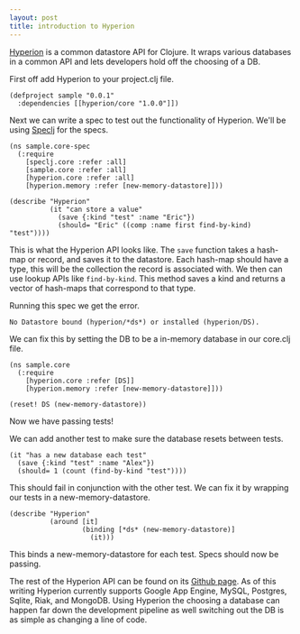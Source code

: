 ```yaml
---
layout: post
title: introduction to Hyperion
---
```

[Hyperion](https://github.com/8thlight/hyperion) is a common datastore API for
Clojure.  It wraps various databases in a common API and lets developers hold
off the choosing of a DB.

First off add Hyperion to your project.clj file.

    (defproject sample "0.0.1"
      :dependencies [[hyperion/core "1.0.0"]])

Next we can write a spec to test out the functionality of Hyperion. We'll be
using [Speclj](http://speclj.com/) for the specs.

    (ns sample.core-spec
      (:require
        [speclj.core :refer :all]
        [sample.core :refer :all]
        [hyperion.core :refer :all]
        [hyperion.memory :refer [new-memory-datastore]]))

    (describe "Hyperion"
              (it "can store a value"
                (save {:kind "test" :name "Eric"})
                (should= "Eric" ((comp :name first find-by-kind) "test"))))

This is what the Hyperion API looks like. The `save` function takes a hash-map
or record, and saves it to the datastore.  Each hash-map should have a type,
this will be the collection the record is associated with.  We then can use
lookup APIs like `find-by-kind`.  This method saves a kind and returns a vector
of hash-maps that correspond to that type.

Running this spec we get the error.

    No Datastore bound (hyperion/*ds*) or installed (hyperion/DS).

We can fix this by setting the DB to be a in-memory database in our core.clj
file.

    (ns sample.core
      (:require
        [hyperion.core :refer [DS]]
        [hyperion.memory :refer [new-memory-datastore]]))

    (reset! DS (new-memory-datastore))

Now we have passing tests!

We can add another test to make sure the database resets between tests.

    (it "has a new database each test"
      (save {:kind "test" :name "Alex"})
      (should= 1 (count (find-by-kind "test"))))

This should fail in conjunction with the other test.  We can fix it by wrapping
our tests in a new-memory-datastore.

    (describe "Hyperion"
              (around [it]
                      (binding [*ds* (new-memory-datastore)]
                        (it)))

This binds a new-memory-datastore for each test.  Specs should now be passing.

The rest of the Hyperion API can be found on its [Github page](https://github.com/8thlight/hyperion).
As of this writing Hyperion currently supports Google App Engine, MySQL,
Postgres, Sqlite, Riak, and MongoDB.  Using Hyperion the choosing a database
can happen far down the development pipeline as well switching out the DB is as
simple as changing a line of code.
